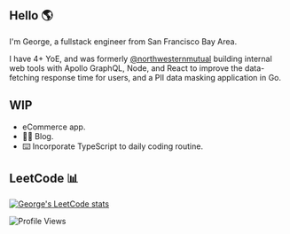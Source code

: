 ## Hello 🌎

I'm George, a fullstack engineer from San Francisco Bay Area. 

I have 4+ YoE, and was formerly [@northwesternmutual](https://github.com/northwesternmutual) building internal web tools with Apollo GraphQL, Node, and React to improve the data-fetching response time for users, and a PII data masking application in Go.

## WIP

- eCommerce app.
- ✍🏻 Blog.
- ⌨️ Incorporate TypeScript to daily coding routine.

## LeetCode 📊
[![George's LeetCode stats](https://leetcode-stats-six.vercel.app/?username=gevu0ng&theme=dark)](https://github.com/KnlnKS/leetcode-stats)

![Profile Views](https://komarev.com/ghpvc/?username=gevuong&color=yellow)
